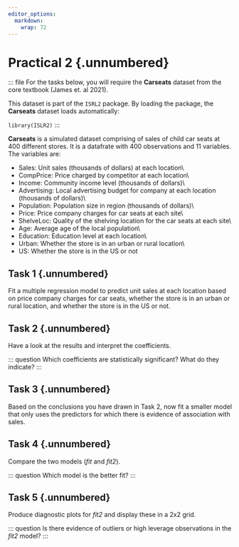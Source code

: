 ```yaml
---
editor_options:
  markdown:
    wrap: 72
---
```


# Practical 2 {.unnumbered}

::: file
For the tasks below, you will require the **Carseats** dataset from the
core textbook (James et. al 2021).

This dataset is part of the `ISRL2` package. By loading the package, the
**Carseats** dataset loads automatically:

`library(ISLR2)`
:::

**Carseats** is a simulated dataset comprising of sales of child car seats at 400 different stores. It is a datafrate with 400 observations and 11 variables. The variables are:

-   Sales: Unit sales (thousands of dollars) at each location\
-   CompPrice: Price charged by competitor at each location\
-   Income: Community income level (thousands of dollars)\
-   Advertising: Local advertising budget for company at each location
    (thousands of dollars)\
-   Population: Population size in region (thousands of dollars)\
-   Price: Price company charges for car seats at each site\
-   ShelveLoc: Quality of the shelving location for the car seats at
    each site\
-   Age: Average age of the local population\
-   Education: Education level at each location\
-   Urban: Whether the store is in an urban or rural location\
-   US: Whether the store is in the US or not

## Task 1 {.unnumbered}

Fit a multiple regression model to predict unit sales at each location
based on price company charges for car seats, whether the store is in an
urban or rural location, and whether the store is in the US or not.

## Task 2 {.unnumbered}

Have a look at the results and interpret the coefficients.

::: question
Which coefficients are statistically significant? What do they indicate?
:::

## Task 3 {.unnumbered}

Based on the conclusions you have drawn in Task 2, now fit a smaller
model that only uses the predictors for which there is evidence of
association with sales.

## Task 4 {.unnumbered}

Compare the two models (*fit* and *fit2*).

::: question
Which model is the better fit?
:::

## Task 5 {.unnumbered}

Produce diagnostic plots for *fit2* and display these in a 2x2 grid.

::: question
Is there evidence of outliers or high leverage observations in the
*fit2* model?
:::

